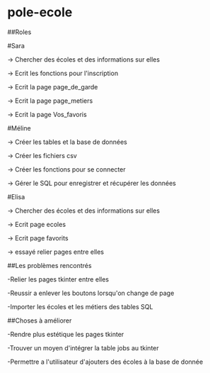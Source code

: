 # pole-ecole

##Roles

#Sara

-> Chercher des écoles et des informations sur elles

-> Ecrit les fonctions pour l'inscription

-> Ecrit la page page_de_garde

-> Ecrit la page page_metiers

-> Ecrit la page Vos_favoris

#Méline

-> Créer les tables et la base de données

-> Créer les fichiers csv

-> Créer les fonctions pour se connecter

-> Gérer le SQL pour enregistrer et récupérer les données

#Elisa

-> Chercher des écoles et des informations sur elles

-> Ecrit page ecoles

-> Ecrit page favorits 

-> essayé relier pages entre elles


##Les problèmes rencontrés

-Relier les pages tkinter entre elles

-Reussir a enlever les boutons lorsqu'on change de page

-Importer les écoles et les métiers des tables SQL


##Choses à améliorer

-Rendre plus estétique les pages tkinter

-Trouver un moyen d'intégrer la table jobs au tkinter

-Permettre a l'utilisateur d'ajouters des écoles à la base de donnée







